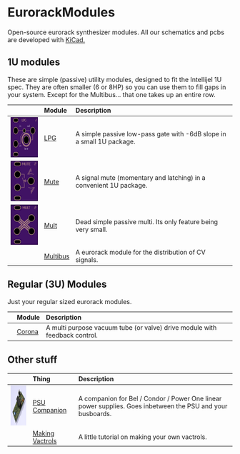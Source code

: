 # EurorackModules

Open-source eurorack synthesizer modules. All our schematics and pcbs are developed with [KiCad.](http://kicad.org/)

## 1U modules

These are simple (passive) utility modules, designed to fit the Intellijel 1U spec. They are often smaller (6 or 8HP) so you can use them to fill gaps in your system. Except for the Multibus... that one takes up an entire row.

| | Module | Description |
| --- | :----- | :---------- |
|<img src="1Utilities/1U_LPG/1u_lpg_oshpark_preview.png" alt="OSHpark preview" height="90px">| [LPG](1Utilities/1U_LPG) | A simple passive low-pass gate with -6dB slope in a small 1U package. |
|<img src="1Utilities/1U_Mute/1u_mute_oshpark_preview.png" alt="OSHpark preview" height="90px">| [Mute](1Utilities/1U_Mute) | A signal mute (momentary and latching) in a convenient 1U package.|
|<img src="1Utilities/1U_Mult/1u_mult_oshpark_preview.png" alt="OSHpark preview" height="90px">| [Mult](1Utilities/1U_Mult) | Dead simple passive multi. Its only feature being very small. |
|| [Multibus](Multibus) | A eurorack module for the distribution of CV signals. |

## Regular (3U) Modules

Just your regular sized eurorack modules.

| | Module | Description |
| --- | :----- | :---------- |
|| [Corona](Corona) | A multi purpose vacuum tube (or valve) drive module with feedback control. |

## Other stuff
| | Thing | Description |
| --- | :----- | :---------- |
|<img src="PSUCompanion/psucompanion.png" alt="Kicad render" height="90px">| [PSU Companion](PSUCompanion) | A companion for Bel / Condor / Power One linear power supplies. Goes inbetween the PSU and your busboards. |
|| [Making Vactrols](MakingVactrols) | A little tutorial on making your own vactrols. |
